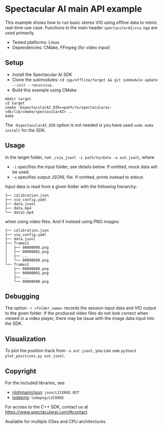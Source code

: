 # Spectacular AI main API example

This example shows how to run basic stereo VIO using offline data to mimic real-time use case. Functions in the main header `spectacularAI/vio.hpp` are used primarily.

* Tested platforms: Linux
* Dependencies: CMake, FFmpeg (for video input)

## Setup

* Install the Spectacular AI SDK
* Clone the submodules: `cd cpp/offline/target && git submodule update --init --recursive`.
* Build this example using CMake:

```
mkdir target
cd target
cmake -DspectacularAI_DIR=<path/to/spectacularai-sdk/lib/cmake/spectacularAI> ..
make
```

The `-DspectacularAI_DIR` option is not needed is you have used `sudo make install` for the SDK.

## Usage

In the target folder, run `./vio_jsonl -i path/to/data -o out.jsonl`, where

* `-i` specifies the input folder, see details below. If omitted, mock data will be used.
* `-o` specifies output JSONL file. If omitted, prints instead to stdout.

Input data is read from a given folder with the following hierarchy:

```
├── calibration.json
├── vio_config.yaml
├── data.jsonl
├── data.mp4
└── data2.mp4
```

when using video files. And if instead using PNG images:

```
├── calibration.json
├── vio_config.yaml
├── data.jsonl
├── frames1
│   ├── 00000000.png
│   ├── 00000001.png
│   ├── ...
│   └── 00000600.png
└── frames2
    ├── 00000000.png
    ├── 00000001.png
    ├── ...
    └── 00000600.png
```

## Debugging

The option `-r <folder_name>` records the session input data and VIO output to the given folder. If the produced video files do not look correct when viewed in a video player, there may be issue with the image data input into the SDK.

## Visualization

To plot the position track from `-o out.jsonl`, you can use `python3 plot_positions.py out.jsonl`.

## Copyright

For the included libraries, see
* [nlohmann/json](https://github.com/nlohmann/json): `json/LICENSE.MIT`
* [lodepng](https://lodev.org/lodepng/): `lodepng/LICENSE`

For access to the C++ SDK, contact us at <https://www.spectacularai.com/#contact>.

Available for multiple OSes and CPU architectures.
